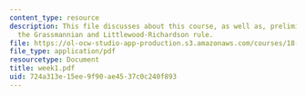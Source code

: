 ```yaml
---
content_type: resource
description: This file discusses about this course, as well as, preliminaries about
  the Grassmannian and Littlewood-Richardson rule.
file: https://ol-ocw-studio-app-production.s3.amazonaws.com/courses/18-727-topics-in-algebraic-geometry-intersection-theory-on-moduli-spaces-spring-2006/724a313e15ee9f90ae4537c0c240f893_week1.pdf
file_type: application/pdf
resourcetype: Document
title: week1.pdf
uid: 724a313e-15ee-9f90-ae45-37c0c240f893
---
```


